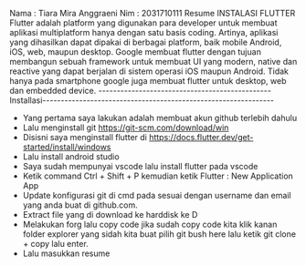 Nama : Tiara Mira Anggraeni
Nim : 2031710111
Resume
INSTALASI FLUTTER
    Flutter adalah platform yang digunakan para developer untuk membuat aplikasi multiplatform hanya dengan satu basis coding. 
Artinya, aplikasi yang dihasilkan dapat dipakai di berbagai platform, baik mobile Android, iOS, web, maupun desktop. Google membuat 
flutter dengan tujuan membangun sebuah framework untuk membuat UI yang modern, native dan reactive yang dapat berjalan di sistem operasi iOS maupun Android. Tidak hanya pada 
smartphone google juga membuat flutter untuk desktop, web dan embedded device. 
-----------------------------------------------Installasi---------------------------------------------------------------
- Yang pertama saya lakukan adalah membuat akun github terlebih dahulu
- Lalu menginstall git https://git-scm.com/download/win
- Disisni saya menginstall flutter di https://docs.flutter.dev/get-started/install/windows
- Lalu install android studio
- Saya sudah mempunyai vscode lalu install flutter pada vscode 
- Ketik command Ctrl + Shift + P kemudian ketik Flutter : New Application App
- Update konfigurasi git di cmd pada sesuai dengan username dan email yang anda buat di github.com.
- Extract file yang di download ke harddisk ke D
- Melakukan forg lalu copy code jika sudah copy code kita klik kanan folder explorer yang sidah kita buat pilih git bush here lalu ketik git 
  clone + copy lalu enter.
- Lalu masukkan resume 